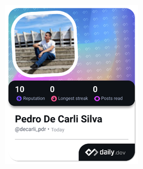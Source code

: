 <a href="https://app.daily.dev/decarli_pdr"><img src="./devcard.png" width="356" alt="decarli-pdr's Dev Card"/></a>
